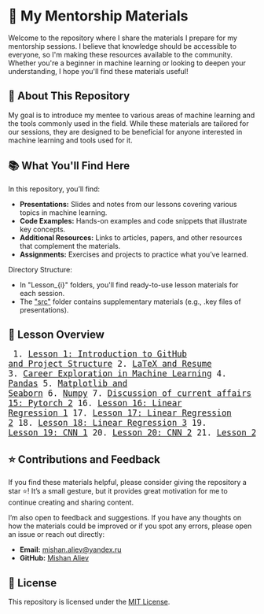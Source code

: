 # 🧠 My Mentorship Materials

Welcome to the repository where I share the materials I prepare for my mentorship sessions. I believe that knowledge should be accessible to everyone, so I'm making these resources available to the community. Whether you're a beginner in machine learning or looking to deepen your understanding, I hope you'll find these materials useful!

## 🏫 About This Repository

My goal is to introduce my mentee to various areas of machine learning and the tools commonly used in the field. While these materials are tailored for our sessions, they are designed to be beneficial for anyone interested in machine learning and tools used for it.

## 📚 What You'll Find Here

In this repository, you’ll find:
- **Presentations:** Slides and notes from our lessons covering various topics in machine learning.
- **Code Examples:** Hands-on examples and code snippets that illustrate key concepts.
- **Additional Resources:** Links to articles, papers, and other resources that complement the materials.
- **Assignments:** Exercises and projects to practice what you’ve learned.

Directory Structure:
- In "Lesson_{i}" folders, you'll find ready-to-use lesson materials for each session.
- The ["src"](./src/) folder contains supplementary materials (e.g., .key files of presentations).

## 📂 Lesson Overview

<big><pre>
    1.  [Lesson 1: Introduction to GitHub and Project Structure](./Lesson_1/)
    2.  [LaTeX and Resume](./Lesson_2/)
    3.  [Career Exploration in Machine Learning](./Lesson_3/)
    4.  [Pandas](./Lesson_4/)
    5.  [Matplotlib and Seaborn](./Lesson_5/)
    6.  [Numpy](./Lesson_6/)
    7.  [Discussion of current affairs](./Lesson_7/)
    8.  [Pytorch](./Lesson_8/)
    9.  [Data](./Lesson_9/)
    10. [Vectors and matrices: part 1](./Lesson_10/)
    11. [Lesson 11: Vectors and matrices: part 2](./Lesson_11/)
    12. [Lesson 12: Features: part 1](./Lesson_12/)
    13. [Lesson 13: Features: part 2](./Lesson_13/)
    14. [Lesson 14: EDA](./Lesson_14/)
    15. [Lesson 15: Pytorch 2](./Lesson_15/)
    16. [Lesson 16: Linear Regression 1]((./Lesson_16/))
    17. [Lesson 17: Linear Regression 2](./Lesson_17/)
    18. [Lesson 18: Linear Regression 3](./Lesson_18/)
    19. [Lesson 19: CNN 1](./Lesson_19/)
    20. [Lesson 20: CNN 2](./Lesson_20/)
    21. [Lesson 21: CNN 3](./Lesson_21/)
    22. [Lesson 22: CNN 4](./Lesson_22/)
</pre></big>

## ⭐ Contributions and Feedback

If you find these materials helpful, please consider giving the repository a star ⭐! It’s a small gesture, but it provides great motivation for me to continue creating and sharing content.

I’m also open to feedback and suggestions. If you have any thoughts on how the materials could be improved or if you spot any errors, please open an issue or reach out directly:
- **Email:** mishan.aliev@yandex.ru
- **GitHub:** [Mishan Aliev](https://github.com/thecrazymage)

## 📜 License

This repository is licensed under the [MIT License](./LICENSE).